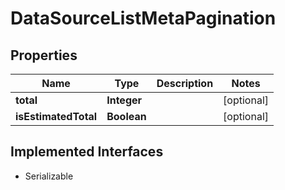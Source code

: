 

# DataSourceListMetaPagination


## Properties

Name | Type | Description | Notes
------------ | ------------- | ------------- | -------------
**total** | **Integer** |  |  [optional]
**isEstimatedTotal** | **Boolean** |  |  [optional]


## Implemented Interfaces

* Serializable


